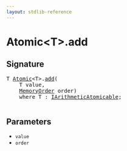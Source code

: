 ```yaml
---
layout: stdlib-reference
---
```


# Atomic\<T\>\.add

## Signature 

<pre>
T <a href="/stdlib-reference/types/Atomic/index" class="code_type">Atomic</a>&lt;T&gt;.<a href="/stdlib-reference/types/Atomic/add">add</a>(
    T <span class='code_param'>value</span>,
    <a href="/stdlib-reference/types/MemoryOrder/index" class="code_type">MemoryOrder</a> <span class='code_param'>order</span>)
    <span class='code_keyword'>where</span> T : <a href="/stdlib-reference/interfaces/IArithmeticAtomicable/index" class="code_type">IArithmeticAtomicable</a>;

</pre>

## Parameters

* `value`
* `order`

